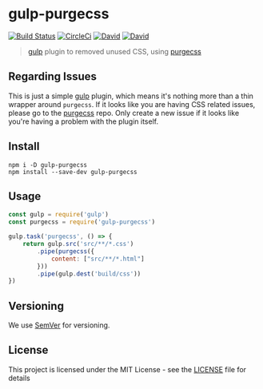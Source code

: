 # gulp-purgecss

[![Build Status](https://travis-ci.org/FullHuman/gulp-purgecss.svg?branch=master)](https://travis-ci.org/FullHuman/gulp-purgecss)
[![CircleCi](https://circleci.com/gh/FullHuman/gulp-purgecss/tree/master.svg?style=shield)]()
[![David](https://img.shields.io/david/FullHuman/gulp-purgecss.svg)]()
[![David](https://img.shields.io/david/dev/FullHuman/gulp-purgecss.svg)]()


> [gulp](http://gulpjs.com/) plugin to removed unused CSS, using [purgecss](https://github.com/FullHuman/purgecss)

## Regarding Issues

This is just a simple [gulp](https://github.com/gulpjs/gulp) plugin, which means it's nothing more than a thin wrapper around `purgecss`. If it looks like you are having CSS related issues, please go to the [purgecss](https://github.com/FullHuman/purgecss/issues) repo. Only create a new issue if it looks like you're having a problem with the plugin itself.

## Install

```
npm i -D gulp-purgecss
npm install --save-dev gulp-purgecss
```

## Usage

```js
const gulp = require('gulp')
const purgecss = require('gulp-purgecss')

gulp.task('purgecss', () => {
    return gulp.src('src/**/*.css')
        .pipe(purgecss({
            content: ["src/**/*.html"]
        }))
        .pipe(gulp.dest('build/css'))
})
```

## Versioning

We use [SemVer](http://semver.org/) for versioning. 

## License

This project is licensed under the MIT License - see the [LICENSE](LICENSE) file for details

